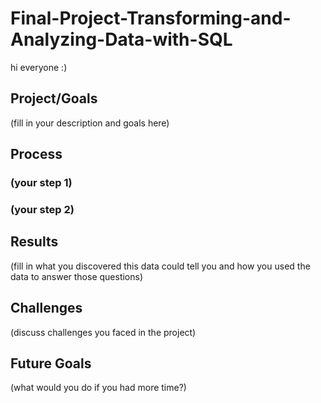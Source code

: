 # Final-Project-Transforming-and-Analyzing-Data-with-SQL

hi everyone :)

## Project/Goals

(fill in your description and goals here)

## Process

### (your step 1)

### (your step 2)

## Results

(fill in what you discovered this data could tell you and how you used the data to answer those questions)

## Challenges

(discuss challenges you faced in the project)

## Future Goals

(what would you do if you had more time?)





